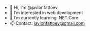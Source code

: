 - 👋 Hi, I’m @javlonfattoev
- 👀 I’m interested in web development
- 🌱 I’m currently learning .NET Core
- 📫 Contact: javlonfattoev@gmail.com

<!---
javlonfattoev/javlonfattoev is a ✨ special ✨ repository because its `README.md` (this file) appears on your GitHub profile.
You can click the Preview link to take a look at your changes.
--->
